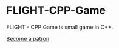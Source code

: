 # FLIGHT-CPP-Game
FLIGHT - CPP Game is small game in C++.

[Become a patron](https://patreon.com/asakpke)
